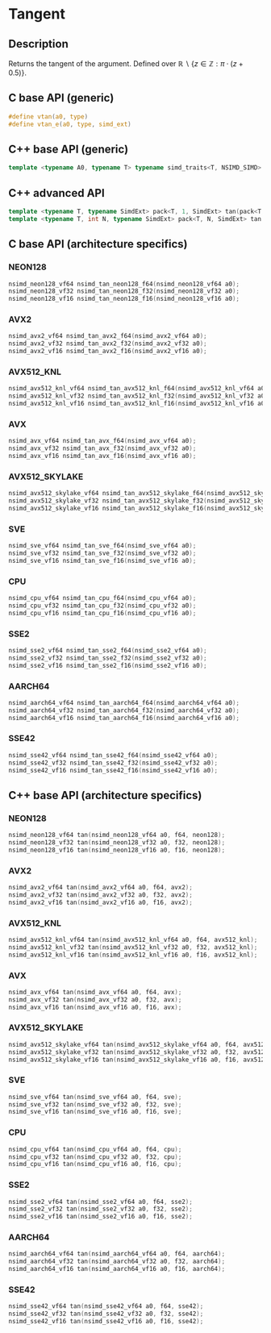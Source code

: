 <!--

Copyright (c) 2019 Agenium Scale

Permission is hereby granted, free of charge, to any person obtaining a copy
of this software and associated documentation files (the "Software"), to deal
in the Software without restriction, including without limitation the rights
to use, copy, modify, merge, publish, distribute, sublicense, and/or sell
copies of the Software, and to permit persons to whom the Software is
furnished to do so, subject to the following conditions:

The above copyright notice and this permission notice shall be included in all
copies or substantial portions of the Software.

THE SOFTWARE IS PROVIDED "AS IS", WITHOUT WARRANTY OF ANY KIND, EXPRESS OR
IMPLIED, INCLUDING BUT NOT LIMITED TO THE WARRANTIES OF MERCHANTABILITY,
FITNESS FOR A PARTICULAR PURPOSE AND NONINFRINGEMENT. IN NO EVENT SHALL THE
AUTHORS OR COPYRIGHT HOLDERS BE LIABLE FOR ANY CLAIM, DAMAGES OR OTHER
LIABILITY, WHETHER IN AN ACTION OF CONTRACT, TORT OR OTHERWISE, ARISING FROM,
OUT OF OR IN CONNECTION WITH THE SOFTWARE OR THE USE OR OTHER DEALINGS IN THE
SOFTWARE.

-->

# Tangent

## Description

Returns the tangent of the argument. Defined over $ℝ∖\{z∈ℤ:π⋅(z+0.5)\}$.

## C base API (generic)

```c
#define vtan(a0, type)
#define vtan_e(a0, type, simd_ext)
```

## C++ base API (generic)

```c++
template <typename A0, typename T> typename simd_traits<T, NSIMD_SIMD>::simd_vector tan(A0 a0, T);
```

## C++ advanced API

```c++
template <typename T, typename SimdExt> pack<T, 1, SimdExt> tan(pack<T, 1, SimdExt> const& a0);
template <typename T, int N, typename SimdExt> pack<T, N, SimdExt> tan(pack<T, N, SimdExt> const& a0);
```

## C base API (architecture specifics)

### NEON128

```c
nsimd_neon128_vf64 nsimd_tan_neon128_f64(nsimd_neon128_vf64 a0);
nsimd_neon128_vf32 nsimd_tan_neon128_f32(nsimd_neon128_vf32 a0);
nsimd_neon128_vf16 nsimd_tan_neon128_f16(nsimd_neon128_vf16 a0);
```

### AVX2

```c
nsimd_avx2_vf64 nsimd_tan_avx2_f64(nsimd_avx2_vf64 a0);
nsimd_avx2_vf32 nsimd_tan_avx2_f32(nsimd_avx2_vf32 a0);
nsimd_avx2_vf16 nsimd_tan_avx2_f16(nsimd_avx2_vf16 a0);
```

### AVX512_KNL

```c
nsimd_avx512_knl_vf64 nsimd_tan_avx512_knl_f64(nsimd_avx512_knl_vf64 a0);
nsimd_avx512_knl_vf32 nsimd_tan_avx512_knl_f32(nsimd_avx512_knl_vf32 a0);
nsimd_avx512_knl_vf16 nsimd_tan_avx512_knl_f16(nsimd_avx512_knl_vf16 a0);
```

### AVX

```c
nsimd_avx_vf64 nsimd_tan_avx_f64(nsimd_avx_vf64 a0);
nsimd_avx_vf32 nsimd_tan_avx_f32(nsimd_avx_vf32 a0);
nsimd_avx_vf16 nsimd_tan_avx_f16(nsimd_avx_vf16 a0);
```

### AVX512_SKYLAKE

```c
nsimd_avx512_skylake_vf64 nsimd_tan_avx512_skylake_f64(nsimd_avx512_skylake_vf64 a0);
nsimd_avx512_skylake_vf32 nsimd_tan_avx512_skylake_f32(nsimd_avx512_skylake_vf32 a0);
nsimd_avx512_skylake_vf16 nsimd_tan_avx512_skylake_f16(nsimd_avx512_skylake_vf16 a0);
```

### SVE

```c
nsimd_sve_vf64 nsimd_tan_sve_f64(nsimd_sve_vf64 a0);
nsimd_sve_vf32 nsimd_tan_sve_f32(nsimd_sve_vf32 a0);
nsimd_sve_vf16 nsimd_tan_sve_f16(nsimd_sve_vf16 a0);
```

### CPU

```c
nsimd_cpu_vf64 nsimd_tan_cpu_f64(nsimd_cpu_vf64 a0);
nsimd_cpu_vf32 nsimd_tan_cpu_f32(nsimd_cpu_vf32 a0);
nsimd_cpu_vf16 nsimd_tan_cpu_f16(nsimd_cpu_vf16 a0);
```

### SSE2

```c
nsimd_sse2_vf64 nsimd_tan_sse2_f64(nsimd_sse2_vf64 a0);
nsimd_sse2_vf32 nsimd_tan_sse2_f32(nsimd_sse2_vf32 a0);
nsimd_sse2_vf16 nsimd_tan_sse2_f16(nsimd_sse2_vf16 a0);
```

### AARCH64

```c
nsimd_aarch64_vf64 nsimd_tan_aarch64_f64(nsimd_aarch64_vf64 a0);
nsimd_aarch64_vf32 nsimd_tan_aarch64_f32(nsimd_aarch64_vf32 a0);
nsimd_aarch64_vf16 nsimd_tan_aarch64_f16(nsimd_aarch64_vf16 a0);
```

### SSE42

```c
nsimd_sse42_vf64 nsimd_tan_sse42_f64(nsimd_sse42_vf64 a0);
nsimd_sse42_vf32 nsimd_tan_sse42_f32(nsimd_sse42_vf32 a0);
nsimd_sse42_vf16 nsimd_tan_sse42_f16(nsimd_sse42_vf16 a0);
```

## C++ base API (architecture specifics)

### NEON128

```c
nsimd_neon128_vf64 tan(nsimd_neon128_vf64 a0, f64, neon128);
nsimd_neon128_vf32 tan(nsimd_neon128_vf32 a0, f32, neon128);
nsimd_neon128_vf16 tan(nsimd_neon128_vf16 a0, f16, neon128);
```

### AVX2

```c
nsimd_avx2_vf64 tan(nsimd_avx2_vf64 a0, f64, avx2);
nsimd_avx2_vf32 tan(nsimd_avx2_vf32 a0, f32, avx2);
nsimd_avx2_vf16 tan(nsimd_avx2_vf16 a0, f16, avx2);
```

### AVX512_KNL

```c
nsimd_avx512_knl_vf64 tan(nsimd_avx512_knl_vf64 a0, f64, avx512_knl);
nsimd_avx512_knl_vf32 tan(nsimd_avx512_knl_vf32 a0, f32, avx512_knl);
nsimd_avx512_knl_vf16 tan(nsimd_avx512_knl_vf16 a0, f16, avx512_knl);
```

### AVX

```c
nsimd_avx_vf64 tan(nsimd_avx_vf64 a0, f64, avx);
nsimd_avx_vf32 tan(nsimd_avx_vf32 a0, f32, avx);
nsimd_avx_vf16 tan(nsimd_avx_vf16 a0, f16, avx);
```

### AVX512_SKYLAKE

```c
nsimd_avx512_skylake_vf64 tan(nsimd_avx512_skylake_vf64 a0, f64, avx512_skylake);
nsimd_avx512_skylake_vf32 tan(nsimd_avx512_skylake_vf32 a0, f32, avx512_skylake);
nsimd_avx512_skylake_vf16 tan(nsimd_avx512_skylake_vf16 a0, f16, avx512_skylake);
```

### SVE

```c
nsimd_sve_vf64 tan(nsimd_sve_vf64 a0, f64, sve);
nsimd_sve_vf32 tan(nsimd_sve_vf32 a0, f32, sve);
nsimd_sve_vf16 tan(nsimd_sve_vf16 a0, f16, sve);
```

### CPU

```c
nsimd_cpu_vf64 tan(nsimd_cpu_vf64 a0, f64, cpu);
nsimd_cpu_vf32 tan(nsimd_cpu_vf32 a0, f32, cpu);
nsimd_cpu_vf16 tan(nsimd_cpu_vf16 a0, f16, cpu);
```

### SSE2

```c
nsimd_sse2_vf64 tan(nsimd_sse2_vf64 a0, f64, sse2);
nsimd_sse2_vf32 tan(nsimd_sse2_vf32 a0, f32, sse2);
nsimd_sse2_vf16 tan(nsimd_sse2_vf16 a0, f16, sse2);
```

### AARCH64

```c
nsimd_aarch64_vf64 tan(nsimd_aarch64_vf64 a0, f64, aarch64);
nsimd_aarch64_vf32 tan(nsimd_aarch64_vf32 a0, f32, aarch64);
nsimd_aarch64_vf16 tan(nsimd_aarch64_vf16 a0, f16, aarch64);
```

### SSE42

```c
nsimd_sse42_vf64 tan(nsimd_sse42_vf64 a0, f64, sse42);
nsimd_sse42_vf32 tan(nsimd_sse42_vf32 a0, f32, sse42);
nsimd_sse42_vf16 tan(nsimd_sse42_vf16 a0, f16, sse42);
```